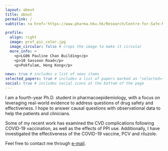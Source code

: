 ```yaml
---
layout: about
title: about
permalink: /
subtitle: <a href='https://www.pharma.hku.hk/Research/Centre-for-Safe-Medication-Practice-and-Research'>CSMPR</a>. HKU 

profile:
  align: right
  image: prof_pic_color.jpg
  image_circular: false # crops the image to make it circular
  more_info: >
    <p>LG06 Pauline Chan Building</p>
    <p>10 Sassoon Road</p>
    <p>Pokfulam, Hong Kong</p>

news: true # includes a list of news items
selected_papers: true # includes a list of papers marked as "selected={true}"
social: true # includes social icons at the bottom of the page
---
```


I am a fourth-year Ph.D. student in pharmacoepidemiology, with a focus on leveraging real-world evidence to address questions of drug safety and effectiveness. I hope to answer causal questions with observational data to help the patients and clinicians. 

Some of my recent work has examined the CVD complications following COVID-19 vaccination, as well as the effects of PPI use. Additionally, I have investigated the effectiveness of the COVID-19 vaccine, PCV and riluzole.

Feel free to contact me through [e-mail](mailto:minfan@connect.hku.hk?subject=Test).